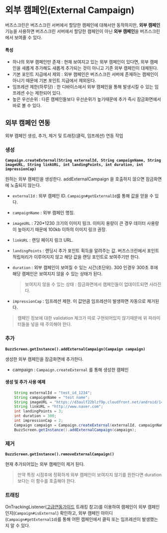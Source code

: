 # 외부 캠페인(External Campaign)
버즈스크린은 버즈스크린 서버에서 할당한 캠페인에 대해서만 동작하지만, **외부 캠페인** 기능을 사용하면 버즈스크린 서버에서 할당한 캠페인이 아닌 **외부 캠페인**을 버즈스크린에서 보여줄 수 있다.

#### 특성
- 하나의 외부 캠페인만 존재 : 현재 보여지고 있는 외부 캠페인이 있다면, 외부 캠페인을 새롭게 추가해도 새롭게 추가되는 것이 아니고 기존 외부 캠페인이 대체된다.
- 기본 포인트 지급에서 제외 : 외부 캠페인은 버즈스크린 서버에 존재하는 캠페인이 아니기 때문에 기본 포인트 지급에서 제외된다.
- 임프레션 제한(하루당) : 한 디바이스에서 외부 캠페인을 통해 발생시킬 수 있는 임프레션 수는 제한되어 있다.
- 높은 우선순위 : 다른 캠페인들보다 우선순위가 높기때문에 추가 즉시 잠금화면에서 바로 볼 수 있다.


## 외부 캠페인 연동
외부 캠페인 생성, 추가, 제거 및 트래킹(클릭, 임프레션) 연동 작업

### 생성
**`Campaign.createExternal(String externalId, String campaignName, String imageURL, String linkURL, int landingPoints, int duration, int impressionCap)`**

원하는 외부 캠페인을 생성한다. addExternalCampaign 을 호출하지 않으면 잠금화면에 노출되지 않는다.

- `externalId` : 외부 캠페인 ID. `Campaign#getExternalId`를 통해 값을 얻을 수 있다.
- `campaignName` : 외부 캠페인 명칭.
- `imageURL` : 720*1230 크기의 이미지 링크. 이미지 용량이 큰 경우 데이터 사용량이 높아지기 때문에 100kb 이하의 이미지 링크 권장.
- `linkURL` : 랜딩 페이지 링크 URL.
- `landingPoints` : 랜딩시 추가 포인트 획득을 알려주는 값. 버즈스크린에서 포인트 적립처리가 이루어지지 않고 해당 값을 랜딩 포인트로 보여주기만 한다.
- `duration` : 외부 캠페인이 보여질 수 있는 시간(초단위). 300 인경우 300초 후에 해당 캠페인은 보여지지 않을 수 있는 상태가 된다.

    > 보여지지 않을 수 있는 상태 : 잠금화면에서 캠페인들이 업데이트되면 사라진다.

- `impressionCap` : 임프레션 제한. 이 값만큼 임프레션이 발생하면 자동으로 제거된다.

> 캠페인 정보에 대한 validation 체크가 따로 구현되어있지 않기때문에 위 파라미터들을 넣을 때 주의해야 한다.

### 추가
**`BuzzScreen.getInstance().addExternalCampaign(Campaign campaign)`**

생성한 외부 캠페인을 잠금화면에 추가한다.

- campaign : `Campaign.createExternal` 를 통해 생성한 캠페인 

#### 생성 및 추가 사용 예제

```Java
    String externalId = "test_id_1234";
    String campaignName = "test name";
    String imageURL = "https://d3aulf22blzf9p.cloudfront.net/android/1447239369_e0251254410d85fc.jpg";
    String linkURL = "http://www.naver.com";
    int landingPoints = 3;
    int duration = 300;
    int impressionCap = 2;
    Campaign campaign = Campaign.createExternal(externalId, campaignName, image, link, landingPoints, duration, impCap);
    BuzzScreen.getInstance().addExternalCampaign(campaign);
```

### 제거
**`BuzzScreen.getInstance().removeExternalCampaign()`**

현재 추가되어있는 외부 캠페인이 제거 된다.
> 만약 특정 시점후에 정확하게 외부 캠페인이 보여지지 않기를 원한다면 duration 보다는 이 함수를 호출해야 한다.

### 트래킹
OnTrackingListener([고급연동가이드](ADVANCED-USAGE.md) 트래킹 참고)를 이용하여 캠페인이 외부 캠페인인지(`Campaign#isExternal`) 확인하고,
외부 캠페인 아이디(`Campaign#getExternalId`)를 통해 어떤 캠페인에서 클릭 또는 임프레션이 발생했는지 알 수 있다.
